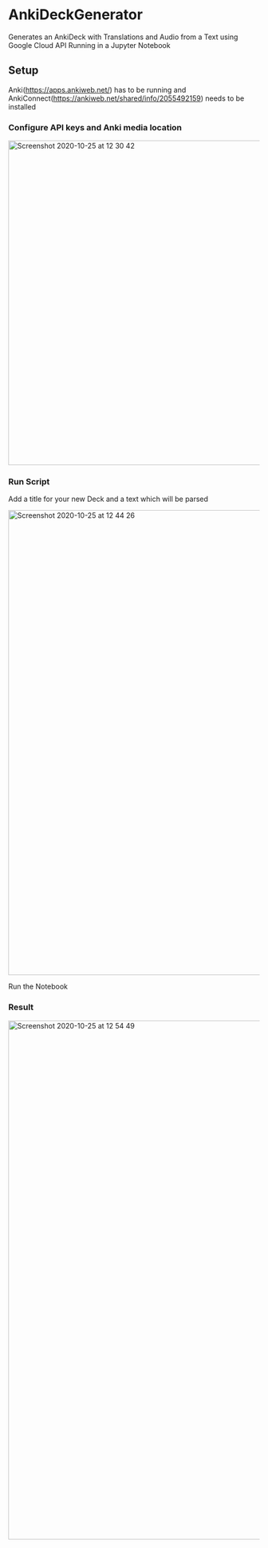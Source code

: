 # AnkiDeckGenerator
Generates an AnkiDeck with Translations and Audio from a Text using Google Cloud API
Running in a Jupyter Notebook

## Setup
Anki(https://apps.ankiweb.net/) has to be running and AnkiConnect(https://ankiweb.net/shared/info/2055492159) needs to be installed

### Configure API keys and Anki media location
<img width="650" alt="Screenshot 2020-10-25 at 12 30 42" src="https://user-images.githubusercontent.com/1200319/97105863-66400100-16be-11eb-8bd0-eefc6b677a96.png">


### Run Script
Add a title for your new Deck and a text which will be parsed

<img width="931" alt="Screenshot 2020-10-25 at 12 44 26" src="https://user-images.githubusercontent.com/1200319/97106085-d602bb80-16bf-11eb-9f2f-012e1b4b3e6b.png">

Run the Notebook

### Result
<img width="1039" alt="Screenshot 2020-10-25 at 12 54 49" src="https://user-images.githubusercontent.com/1200319/97106352-51b13800-16c1-11eb-8570-f8037b74ff92.png">
